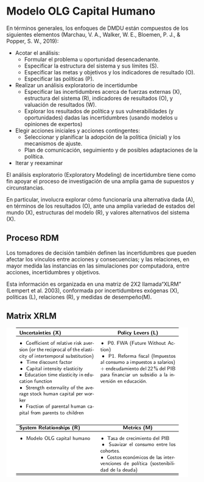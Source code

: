 # Modelo OLG Capital Humano

En términos generales, los enfoques de DMDU están compuestos de los siguientes elementos (Marchau, V. A., Walker, W. E., Bloemen, P. J., & Popper, S. W., 2019):

* Acotar el análisis:
    - Formular el problema u oportunidad desencadenante.
    - Especificar la estructura del sistema y sus lı́mites (S).
    - Especificar las metas y objetivos y los indicadores de resultado (O).
    - Especificar las polı́ticas (P).
* Realizar un análisis exploratorio de incertidumbe
    - Especificar las incertidumbres acerca de fuerzas externas (X), estructura del sistema (R), indicadores de resultados (O), y valuación de resultados (W).
    - Explorar los resultados de polı́tica y sus vulnerabilidades (y oportunidades) dadas las incertidumbres (usando modelos u opiniones de expertos)
* Elegir acciones iniciales y acciones contingentes:
    - Seleccionar y planificar la adopción de la polı́tica (inicial) y los mecanismos de ajuste.
    -  Plan de comunicación, seguimiento y de posibles adaptaciones de la polı́tica.
* Iterar y reexaminar


El análisis exploratorio (Exploratory Modeling) de incertidumbre tiene como fin apoyar el proceso de investigación de una amplia gama de supuestos y circunstancias.

En particular, involucra explorar cómo funcionarı́a una alternativa dada (A), en términos de los resultados (O), ante una amplia variedad de estados del mundo (X), estructuras del modelo (R), y valores alternativos del sistema (X).

## Proceso RDM

Los tomadores de decisión también definen las incertidumbres que pueden afectar los vı́nculos entre acciones y consecuencias; y las relaciones, en mayor medida las instancias en las simulaciones por computadora, entre acciones, incertidumbres y objetivos.

Esta información es organizada en una matriz de 2X2 llamada“XLRM” (Lempert et al. 2003), conformada por incertidumbres exógenas (X), polı́ticas (L), relaciones (R), y medidas de desempeño(M).


## Matrix XRLM

![XLRM](imgs/xlrm_7_03.png)
